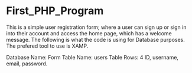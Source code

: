 # First_PHP_Program
This is a simple user registration form; where a user can sign up or sign in into their account and access the home page, which has a welcome message. 
The following is what the code is using for Database purposes.
The prefered tool to use is XAMP.

Database Name: Form
Table Name: users
Table Rows: 4
ID, username, email, password.
